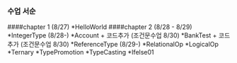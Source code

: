 ### 수업 서순
####chapter 1 (8/27)
	*HelloWorld
####chapter 2 (8/28 - 8/29)
	*IntegerType (8/28-)
	*Account + 코드추가 (조건문수업 8/30)
	*BankTest + 코드추가 (조건문수업 8/30)
	*ReferenceType (8/29-)
	*RelationalOp
	*LogicalOp
	*Ternary
	*TypePromotion
	*TypeCasting
	*Ifelse01
	